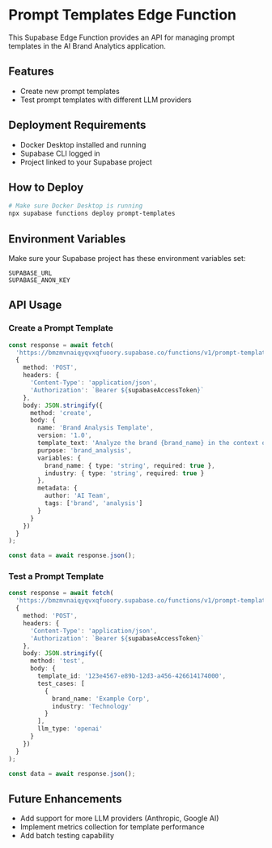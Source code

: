 # Prompt Templates Edge Function

This Supabase Edge Function provides an API for managing prompt templates in the AI Brand Analytics application.

## Features

- Create new prompt templates
- Test prompt templates with different LLM providers

## Deployment Requirements

- Docker Desktop installed and running
- Supabase CLI logged in
- Project linked to your Supabase project

## How to Deploy

```bash
# Make sure Docker Desktop is running
npx supabase functions deploy prompt-templates
```

## Environment Variables

Make sure your Supabase project has these environment variables set:

```
SUPABASE_URL
SUPABASE_ANON_KEY
```

## API Usage

### Create a Prompt Template

```typescript
const response = await fetch(
  'https://bmzmvnaiqyqvxqfuoory.supabase.co/functions/v1/prompt-templates',
  {
    method: 'POST',
    headers: {
      'Content-Type': 'application/json',
      'Authorization': `Bearer ${supabaseAccessToken}`
    },
    body: JSON.stringify({
      method: 'create',
      body: {
        name: 'Brand Analysis Template',
        version: '1.0',
        template_text: 'Analyze the brand {brand_name} in the context of {industry}',
        purpose: 'brand_analysis',
        variables: {
          brand_name: { type: 'string', required: true },
          industry: { type: 'string', required: true }
        },
        metadata: {
          author: 'AI Team',
          tags: ['brand', 'analysis']
        }
      }
    })
  }
);

const data = await response.json();
```

### Test a Prompt Template

```typescript
const response = await fetch(
  'https://bmzmvnaiqyqvxqfuoory.supabase.co/functions/v1/prompt-templates',
  {
    method: 'POST',
    headers: {
      'Content-Type': 'application/json',
      'Authorization': `Bearer ${supabaseAccessToken}`
    },
    body: JSON.stringify({
      method: 'test',
      body: {
        template_id: '123e4567-e89b-12d3-a456-426614174000',
        test_cases: [
          { 
            brand_name: 'Example Corp',
            industry: 'Technology'
          }
        ],
        llm_type: 'openai'
      }
    })
  }
);

const data = await response.json();
```

## Future Enhancements

- Add support for more LLM providers (Anthropic, Google AI)
- Implement metrics collection for template performance
- Add batch testing capability 